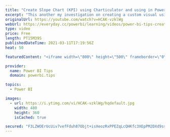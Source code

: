 ```yaml
---
title: "Create Slope Chart (KPI) using Charticulator and using in Power BI"
excerpt: "This another my investigation on creating a custom visual using Charticulator. I created a Slope Chart that can be used as a KPI visual to measure the trend of a specific group in two different scales. IN this example, I have a simple data set with student Name, their score in 2015 and 2014 and another"
originalUrl: https://youtube.com/watch?v=HCAK-vzklWg
webUrl: https://everyday.cc/powerbi/learning/videos/power-bi-tips-create-slope-chart-kpi-using-charticulator-and-using-in-power-bi/
type: video
price: Free
length: PT15M39S
publishedDateTime: 2021-03-11T17:19:56Z
heat: 50

featuredContent: "<iframe width=\"800\" height=\"500\" frameborder=\"0\" src=\"https://www.youtube.com/embed/HCAK-vzklWg\" allow=\"accelerometer; autoplay; encrypted-media; gyroscope; picture-in-picture\" allowfullscreen></iframe>"

provider:
  name: Power BI Tips
  domain: powerbi.tips

topics:
  - Power BI

images:
  - url: https://i.ytimg.com/vi/HCAK-vzklWg/hqdefault.jpg
    width: 480
    height: 360
    isCached: true

secured: "F3LZWOErUcUiv7vefFduh87Objt+isXeozRxPPEZqLcQHKfc3XEpPM2DXd9ssTL/8SDqXMfP+I9l/lmM9yVvrYIBjDKlyfl2IFDtMzQLv6zBwSpni3EBGLd+NUkyvaInZnCV8SvpfS04K6tK5tECpyORUldWjC15VNLuriPR5quXOp0BjeZ0pTtKKQNz7sfI0YjYse67FHmOfHfija5t1t34nieB1OcDuw+OoU9dbFkW+CvMe7to/vWYtrKhroN/P80nkIWXnl0M5+5GS2eaT+BApMn+QQst5QsMXrhRjbxFRDsdghVZhLlAgWCfoaocPfhPTW3mUXlN+KcVhTy8W+1Z4K21nGi2pqwHjGX+35jVtObTY+Es48cdyXgwtW68lpgZy4ztl83kJB+GL2178IRos7FnUDIu4TVU39Mm3ac=;tmLCwzIpV4k3O02dzX8sbQ=="
---
```


